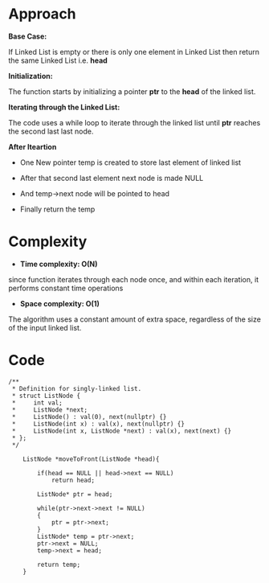 # Approach

**Base Case:**

If Linked List is empty or there is only one element in Linked List then return the same Linked List i.e. **head**

**Initialization:**

The function starts by initializing a pointer **ptr** to the **head** of the linked list.


**Iterating through the Linked List:**

The code uses a while loop to iterate through the linked list until **ptr** reaches the second last last node.

**After Iteartion**

- One New pointer temp is created to store last element of linked list 

- After that second last element next node is made NULL

- And temp->next node will be pointed to head 

- Finally return the temp

# Complexity
- **Time complexity: O(N)**

since function iterates through each node once, and within each iteration, it performs constant time operations 

- **Space complexity: O(1)**

The algorithm uses a constant amount of extra space, regardless of the size of the input linked list.
# Code
```
/**
 * Definition for singly-linked list.
 * struct ListNode {
 *     int val;
 *     ListNode *next;
 *     ListNode() : val(0), next(nullptr) {}
 *     ListNode(int x) : val(x), next(nullptr) {}
 *     ListNode(int x, ListNode *next) : val(x), next(next) {}
 * };
 */
 
    ListNode *moveToFront(ListNode *head){
        
        if(head == NULL || head->next == NULL)
            return head;
        
        ListNode* ptr = head;
 
        while(ptr->next->next != NULL)
        {
            ptr = ptr->next;
        }
        ListNode* temp = ptr->next;
        ptr->next = NULL;
        temp->next = head;
        
        return temp;
    }
```